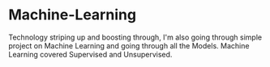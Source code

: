# Machine-Learning

  Technology striping up and boosting through, I'm also going through simple project on Machine Learning and going through all the Models. Machine Learning covered Supervised and Unsupervised.
